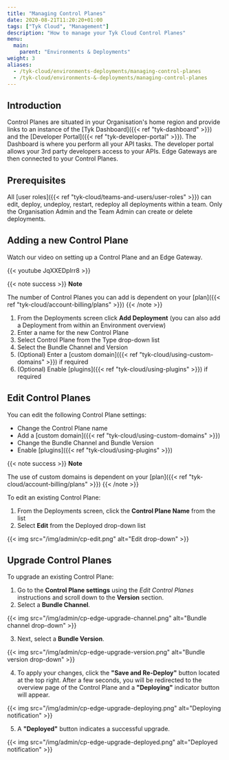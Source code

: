 ```yaml
---
title: "Managing Control Planes"
date: 2020-08-21T11:20:20+01:00
tags: ["Tyk Cloud", "Management"]
description: "How to manage your Tyk Cloud Control Planes"
menu:
  main:
    parent: "Environments & Deployments"
weight: 3
aliases:
  - /tyk-cloud/environments-deployments/managing-control-planes
  - /tyk-cloud/environments-&-deployments/managing-control-planes
---
```


## Introduction

Control Planes are situated in your Organisation's home region and provide links to an instance of the [Tyk Dashboard]({{< ref "tyk-dashboard" >}}) and the [Developer Portal]({{< ref "tyk-developer-portal" >}}). The Dashboard is where you perform all your API tasks. The developer portal allows your 3rd party developers access to your APIs. Edge Gateways are then connected to your Control Planes.

## Prerequisites

All [user roles]({{< ref "tyk-cloud/teams-and-users/user-roles" >}}) can edit, deploy, undeploy, restart, redeploy all deployments within a team. Only the Organisation Admin and the Team Admin can create or delete deployments.

## Adding a new Control Plane

Watch our video on setting up a Control Plane and an Edge Gateway.

{{< youtube JqXXEDplrr8 >}}

{{< note success >}}
**Note**

The number of Control Planes you can add is dependent on your [plan]({{< ref "tyk-cloud/account-billing/plans" >}})
{{< /note >}}

1. From the Deployments screen click **Add Deployment** (you can also add a Deployment from within an Environment overview)
2. Enter a name for the new Control Plane
3. Select Control Plane from the Type drop-down list
4. Select the Bundle Channel and Version
5. (Optional) Enter a [custom domain]({{< ref "tyk-cloud/using-custom-domains" >}}) if required
6. (Optional) Enable [plugins]({{< ref "tyk-cloud/using-plugins" >}}) if required

## Edit Control Planes

You can edit the following Control Plane settings:

- Change the Control Plane name
- Add a [custom domain]({{< ref "tyk-cloud/using-custom-domains" >}})
- Change the Bundle Channel and Bundle Version
- Enable [plugins]({{< ref "tyk-cloud/using-plugins" >}})

{{< note success >}}
**Note**

The use of custom domains is dependent on your [plan]({{< ref "tyk-cloud/account-billing/plans" >}})
{{< /note >}}

To edit an existing Control Plane:

1. From the Deployments screen, click the **Control Plane Name** from the list
2. Select **Edit** from the Deployed drop-down list

{{< img src="/img/admin/cp-edit.png" alt="Edit drop-down" >}}

## Upgrade Control Planes

To upgrade an existing Control Plane:

1. Go to the **Control Plane settings** using the _Edit Control Planes_ instructions and scroll down to the **Version** section.
2. Select a **Bundle Channel**.

{{< img src="/img/admin/cp-edge-upgrade-channel.png" alt="Bundle channel drop-down" >}}

3. Next, select a **Bundle Version**.

{{< img src="/img/admin/cp-edge-upgrade-version.png" alt="Bundle version drop-down" >}}

4. To apply your changes, click the **"Save and Re-Deploy"** button located at the top right. After a few seconds, you will be redirected to the overview page of the Control Plane and a **"Deploying"** indicator button will appear.

{{< img src="/img/admin/cp-edge-upgrade-deploying.png" alt="Deploying notification" >}}

5. A **"Deployed"** button indicates a successful upgrade.

{{< img src="/img/admin/cp-edge-upgrade-deployed.png" alt="Deployed notification" >}}

